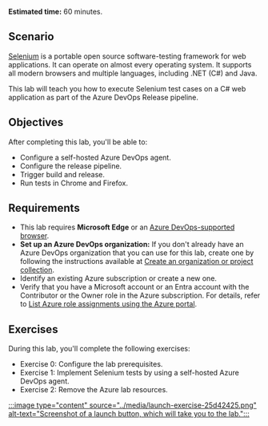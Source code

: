 **Estimated time:** 60 minutes.

## Scenario

[Selenium](http://www.seleniumhq.org) is a portable open source software-testing framework for web applications. It can operate on almost every operating system. It supports all modern browsers and multiple languages, including .NET (C\#) and Java.

This lab will teach you how to execute Selenium test cases on a C\# web application as part of the Azure DevOps Release pipeline.

## Objectives

After completing this lab, you'll be able to:

- Configure a self-hosted Azure DevOps agent.
- Configure the release pipeline.
- Trigger build and release.
- Run tests in Chrome and Firefox.

## Requirements

- This lab requires **Microsoft Edge** or an [Azure DevOps-supported browser](/azure/devops/server/compatibility).
- **Set up an Azure DevOps organization:** If you don't already have an Azure DevOps organization that you can use for this lab, create one by following the instructions available at [Create an organization or project collection](/azure/devops/organizations/accounts/create-organization).
- Identify an existing Azure subscription or create a new one.
- Verify that you have a Microsoft account or an Entra account with the Contributor or the Owner role in the Azure subscription. For details, refer to [List Azure role assignments using the Azure portal](/azure/active-directory/roles/manage-roles-portal).

## Exercises

During this lab, you'll complete the following exercises:

- Exercise 0: Configure the lab prerequisites.
- Exercise 1: Implement Selenium tests by using a self-hosted Azure DevOps agent.
- Exercise 2: Remove the Azure lab resources.

[:::image type="content" source="../media/launch-exercise-25d42425.png" alt-text="Screenshot of a launch button, which will take you to the lab.":::
](https://go.microsoft.com/fwlink/?linkid=2270210)
